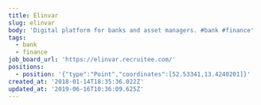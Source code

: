```yaml
---
title: Elinvar
slug: elinvar
body: 'Digital platform for banks and asset managers. #bank #finance'
tags:
  - bank
  - finance
job_board_url: 'https://elinvar.recruitee.com/'
positions:
  - position: '{"type":"Point","coordinates":[52.53341,13.4240201]}'
created_at: '2018-01-14T18:35:36.022Z'
updated_at: '2019-06-16T10:36:09.625Z'
---
```


